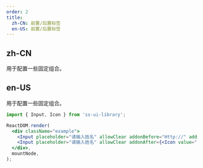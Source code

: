 ```yaml
---
order: 2
title:
  zh-CN: 前置/后置标签
  en-US: 前置/后置标签
---
```


## zh-CN

用于配置一些固定组合。

## en-US

用于配置一些固定组合。

```jsx
import { Input, Icon } from 'ss-ui-library';

ReactDOM.render(
  <div className="example">
    <Input placeholder="请输入姓名" allowClear addonBefore="Http://" addonAfter=".com" />
    <Input placeholder="请输入姓名" allowClear addonAfter={<Icon value="&#xe797;" />} />
  </div>,
  mountNode,
);
```
